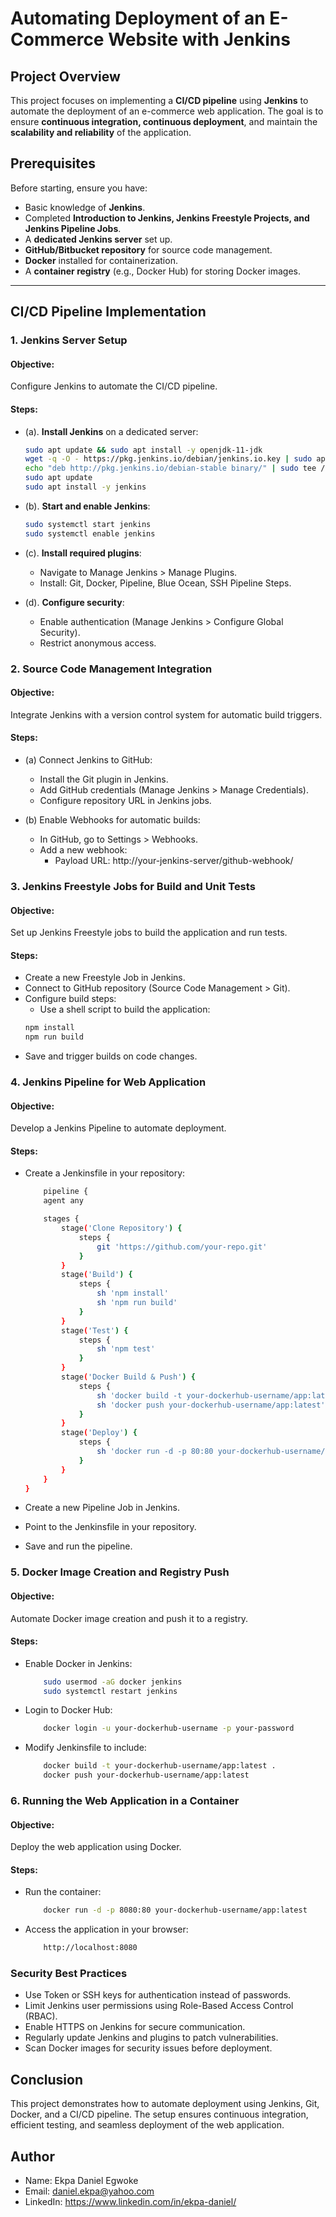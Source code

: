 # Automating Deployment of an E-Commerce Website with Jenkins

## Project Overview

This project focuses on implementing a **CI/CD pipeline** using **Jenkins** to automate the deployment of an e-commerce web application. The goal is to ensure **continuous integration, continuous deployment**, and maintain the **scalability and reliability** of the application.

## Prerequisites

Before starting, ensure you have:

- Basic knowledge of **Jenkins**.
- Completed **Introduction to Jenkins, Jenkins Freestyle Projects, and Jenkins Pipeline Jobs**.
- A **dedicated Jenkins server** set up.
- **GitHub/Bitbucket repository** for source code management.
- **Docker** installed for containerization.
- A **container registry** (e.g., Docker Hub) for storing Docker images.

---

## CI/CD Pipeline Implementation

### 1. Jenkins Server Setup

#### Objective:
Configure Jenkins to automate the CI/CD pipeline.

#### Steps:
- (a). **Install Jenkins** on a dedicated server:
   ```sh
   sudo apt update && sudo apt install -y openjdk-11-jdk
   wget -q -O - https://pkg.jenkins.io/debian/jenkins.io.key | sudo apt-key add -
   echo "deb http://pkg.jenkins.io/debian-stable binary/" | sudo tee /etc/apt/sources.list.d/jenkins.list
   sudo apt update
   sudo apt install -y jenkins
   ```

- (b). **Start and enable Jenkins**:
    ```sh
    sudo systemctl start jenkins
    sudo systemctl enable jenkins
    ```

- (c). **Install required plugins**:
    - Navigate to Manage Jenkins > Manage Plugins.
    - Install: Git, Docker, Pipeline, Blue Ocean, SSH Pipeline Steps.

- (d). **Configure security**:
    - Enable authentication (Manage Jenkins > Configure Global Security).
    - Restrict anonymous access.


### 2. Source Code Management Integration

#### Objective:
Integrate Jenkins with a version control system for automatic build triggers.

#### Steps:
- (a) Connect Jenkins to GitHub:
    - Install the Git plugin in Jenkins.
    - Add GitHub credentials (Manage Jenkins > Manage Credentials).
    - Configure repository URL in Jenkins jobs.

- (b) Enable Webhooks for automatic builds:
    - In GitHub, go to Settings > Webhooks.
    - Add a new webhook:
        - Payload URL: http://your-jenkins-server/github-webhook/


### 3. Jenkins Freestyle Jobs for Build and Unit Tests

#### Objective:
Set up Jenkins Freestyle jobs to build the application and run tests.

#### Steps:
- Create a new Freestyle Job in Jenkins.
- Connect to GitHub repository (Source Code Management > Git).
- Configure build steps:
    - Use a shell script to build the application:
    ```sh
    npm install
    npm run build
    ```
- Save and trigger builds on code changes.


### 4. Jenkins Pipeline for Web Application

#### Objective:
Develop a Jenkins Pipeline to automate deployment.

#### Steps:
- Create a Jenkinsfile in your repository:

    ```sh
        pipeline {
        agent any

        stages {
            stage('Clone Repository') {
                steps {
                    git 'https://github.com/your-repo.git'
                }
            }
            stage('Build') {
                steps {
                    sh 'npm install'
                    sh 'npm run build'
                }
            }
            stage('Test') {
                steps {
                    sh 'npm test'
                }
            }
            stage('Docker Build & Push') {
                steps {
                    sh 'docker build -t your-dockerhub-username/app:latest .'
                    sh 'docker push your-dockerhub-username/app:latest'
                }
            }
            stage('Deploy') {
                steps {
                    sh 'docker run -d -p 80:80 your-dockerhub-username/app:latest'
                }
            }
        }
    }
    ```

- Create a new Pipeline Job in Jenkins.
- Point to the Jenkinsfile in your repository.
- Save and run the pipeline.


### 5. Docker Image Creation and Registry Push

#### Objective:
Automate Docker image creation and push it to a registry.

#### Steps:
- Enable Docker in Jenkins:
    ```sh
        sudo usermod -aG docker jenkins
        sudo systemctl restart jenkins
    ```

- Login to Docker Hub:
    ```sh
        docker login -u your-dockerhub-username -p your-password
    ```

- Modify Jenkinsfile to include:
    ```sh
        docker build -t your-dockerhub-username/app:latest .
        docker push your-dockerhub-username/app:latest
    ```


### 6. Running the Web Application in a Container

#### Objective:
Deploy the web application using Docker.

#### Steps:
- Run the container:
    ```sh
        docker run -d -p 8080:80 your-dockerhub-username/app:latest
    ```

- Access the application in your browser:
    ```sh
        http://localhost:8080
    ```


### Security Best Practices
- Use Token or SSH keys for authentication instead of passwords.
- Limit Jenkins user permissions using Role-Based Access Control (RBAC).
- Enable HTTPS on Jenkins for secure communication.
- Regularly update Jenkins and plugins to patch vulnerabilities.
- Scan Docker images for security issues before deployment.


## Conclusion
This project demonstrates how to automate deployment using Jenkins, Git, Docker, and a CI/CD pipeline. The setup ensures continuous integration, efficient testing, and seamless deployment of the web application.

## Author
- Name: Ekpa Daniel Egwoke
- Email: daniel.ekpa@yahoo.com
- LinkedIn: https://www.linkedin.com/in/ekpa-daniel/